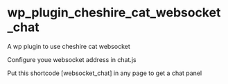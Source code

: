 # wp_plugin_cheshire_cat_websocket_chat
A wp plugin to use cheshire cat websocket

Configure youe websocket address in chat.js

Put this shortcode [websocket_chat] in any page to get a chat panel
